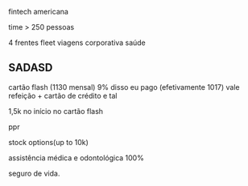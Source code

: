 fintech americana

time > 250 pessoas

4 frentes
fleet
viagens
corporativa
saúde

## SADASD
cartão flash (1130 mensal) 9% disso eu pago (efetivamente 1017)
vale refeição + cartão de crédito e tal

1,5k no início no cartão flash

ppr

stock options(up to 10k)

assistência médica e odontológica 100%

seguro de vida.
